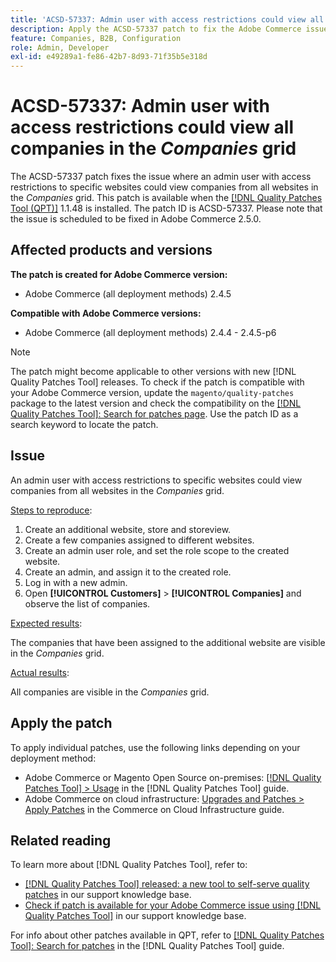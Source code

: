 ```yaml
---
title: 'ACSD-57337: Admin user with access restrictions could view all companies in the *Companies* grid'
description: Apply the ACSD-57337 patch to fix the Adobe Commerce issue where an admin user with access restrictions to specific websites could view companies from all websites in the *Companies* grid.
feature: Companies, B2B, Configuration
role: Admin, Developer
exl-id: e49289a1-fe86-42b7-8d93-71f35b5e318d
---
```

# ACSD-57337: Admin user with access restrictions could view all companies in the *Companies* grid

The ACSD-57337 patch fixes the issue where an admin user with access restrictions to specific websites could view companies from all websites in the *Companies* grid. This patch is available when the [[!DNL Quality Patches Tool (QPT)]](https://experienceleague.adobe.com/en/docs/commerce-knowledge-base/kb/announcements/commerce-announcements/magento-quality-patches-released-new-tool-to-self-serve-quality-patches) 1.1.48 is installed. The patch ID is ACSD-57337. Please note that the issue is scheduled to be fixed in Adobe Commerce 2.5.0.

## Affected products and versions

**The patch is created for Adobe Commerce version:**

* Adobe Commerce (all deployment methods) 2.4.5

**Compatible with Adobe Commerce versions:**

* Adobe Commerce (all deployment methods) 2.4.4 - 2.4.5-p6

>[!NOTE]
>
>The patch might become applicable to other versions with new [!DNL Quality Patches Tool] releases. To check if the patch is compatible with your Adobe Commerce version, update the `magento/quality-patches` package to the latest version and check the compatibility on the [[!DNL Quality Patches Tool]: Search for patches page](https://experienceleague.adobe.com/tools/commerce-quality-patches/index.html). Use the patch ID as a search keyword to locate the patch.

## Issue

An admin user with access restrictions to specific websites could view companies from all websites in the *Companies* grid.

<u>Steps to reproduce</u>:

1. Create an additional website, store and storeview.
1. Create a few companies assigned to different websites.
1. Create an admin user role, and set the role scope to the created website.
1. Create an admin, and assign it to the created role.
1. Log in with a new admin.
1. Open **[!UICONTROL Customers]** > **[!UICONTROL Companies]** and observe the list of companies.

<u>Expected results</u>:

The companies that have been assigned to the additional website are visible in the *Companies* grid.

<u>Actual results</u>:

All companies are visible in the *Companies* grid.

## Apply the patch

To apply individual patches, use the following links depending on your deployment method:

* Adobe Commerce or Magento Open Source on-premises: [[!DNL Quality Patches Tool] > Usage](https://experienceleague.adobe.com/docs/commerce-operations/tools/quality-patches-tool/usage.html) in the [!DNL Quality Patches Tool] guide.
* Adobe Commerce on cloud infrastructure: [Upgrades and Patches > Apply Patches](https://experienceleague.adobe.com/docs/commerce-cloud-service/user-guide/develop/upgrade/apply-patches.html) in the Commerce on Cloud Infrastructure guide.

## Related reading

To learn more about [!DNL Quality Patches Tool], refer to:

* [[!DNL Quality Patches Tool] released: a new tool to self-serve quality patches](https://experienceleague.adobe.com/en/docs/commerce-knowledge-base/kb/announcements/commerce-announcements/magento-quality-patches-released-new-tool-to-self-serve-quality-patches) in our support knowledge base.
* [Check if patch is available for your Adobe Commerce issue using [!DNL Quality Patches Tool]](/help/support-tools/patches-available-in-qpt-tool/check-patch-for-magento-issue-with-magento-quality-patches.md) in our support knowledge base.

For info about other patches available in QPT, refer to [[!DNL Quality Patches Tool]: Search for patches](https://experienceleague.adobe.com/tools/commerce-quality-patches/index.html) in the [!DNL Quality Patches Tool] guide.
